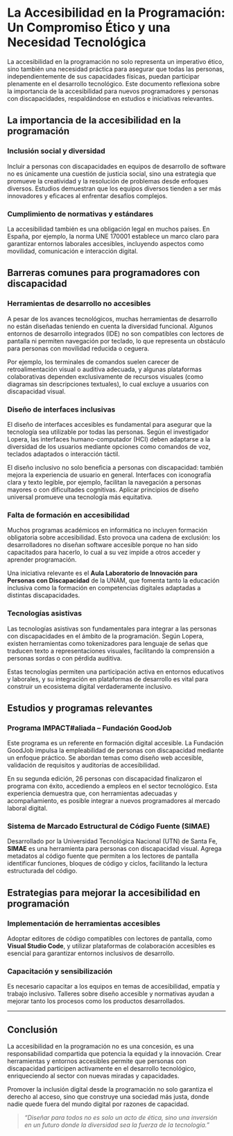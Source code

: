 # La Accesibilidad en la Programación: Un Compromiso Ético y una Necesidad Tecnológica

La accesibilidad en la programación no solo representa un imperativo ético, sino también una necesidad práctica para asegurar que todas las personas, independientemente de sus capacidades físicas, puedan participar plenamente en el desarrollo tecnológico. Este documento reflexiona sobre la importancia de la accesibilidad para nuevos programadores y personas con discapacidades, respaldándose en estudios e iniciativas relevantes.

## La importancia de la accesibilidad en la programación

### Inclusión social y diversidad

Incluir a personas con discapacidades en equipos de desarrollo de software no es únicamente una cuestión de justicia social, sino una estrategia que promueve la creatividad y la resolución de problemas desde enfoques diversos. Estudios demuestran que los equipos diversos tienden a ser más innovadores y eficaces al enfrentar desafíos complejos.

### Cumplimiento de normativas y estándares

La accesibilidad también es una obligación legal en muchos países. En España, por ejemplo, la norma UNE 170001 establece un marco claro para garantizar entornos laborales accesibles, incluyendo aspectos como movilidad, comunicación e interacción digital.

## Barreras comunes para programadores con discapacidad

### Herramientas de desarrollo no accesibles

A pesar de los avances tecnológicos, muchas herramientas de desarrollo no están diseñadas teniendo en cuenta la diversidad funcional. Algunos entornos de desarrollo integrados (IDE) no son compatibles con lectores de pantalla ni permiten navegación por teclado, lo que representa un obstáculo para personas con movilidad reducida o ceguera.

Por ejemplo, los terminales de comandos suelen carecer de retroalimentación visual o auditiva adecuada, y algunas plataformas colaborativas dependen exclusivamente de recursos visuales (como diagramas sin descripciones textuales), lo cual excluye a usuarios con discapacidad visual.

### Diseño de interfaces inclusivas

El diseño de interfaces accesibles es fundamental para asegurar que la tecnología sea utilizable por todas las personas. Según el investigador Lopera, las interfaces humano-computador (HCI) deben adaptarse a la diversidad de los usuarios mediante opciones como comandos de voz, teclados adaptados o interacción táctil.

El diseño inclusivo no solo beneficia a personas con discapacidad: también mejora la experiencia de usuario en general. Interfaces con iconografía clara y texto legible, por ejemplo, facilitan la navegación a personas mayores o con dificultades cognitivas. Aplicar principios de diseño universal promueve una tecnología más equitativa.

### Falta de formación en accesibilidad

Muchos programas académicos en informática no incluyen formación obligatoria sobre accesibilidad. Esto provoca una cadena de exclusión: los desarrolladores no diseñan software accesible porque no han sido capacitados para hacerlo, lo cual a su vez impide a otros acceder y aprender programación.

Una iniciativa relevante es el **Aula Laboratorio de Innovación para Personas con Discapacidad** de la UNAM, que fomenta tanto la educación inclusiva como la formación en competencias digitales adaptadas a distintas discapacidades.

### Tecnologías asistivas

Las tecnologías asistivas son fundamentales para integrar a las personas con discapacidades en el ámbito de la programación. Según Lopera, existen herramientas como tokenizadores para lenguaje de señas que traducen texto a representaciones visuales, facilitando la comprensión a personas sordas o con pérdida auditiva.

Estas tecnologías permiten una participación activa en entornos educativos y laborales, y su integración en plataformas de desarrollo es vital para construir un ecosistema digital verdaderamente inclusivo.

## Estudios y programas relevantes

### Programa IMPACT#aliada – Fundación GoodJob

Este programa es un referente en formación digital accesible. La Fundación GoodJob impulsa la empleabilidad de personas con discapacidad mediante un enfoque práctico. Se abordan temas como diseño web accesible, validación de requisitos y auditorías de accesibilidad.

En su segunda edición, 26 personas con discapacidad finalizaron el programa con éxito, accediendo a empleos en el sector tecnológico. Esta experiencia demuestra que, con herramientas adecuadas y acompañamiento, es posible integrar a nuevos programadores al mercado laboral digital.

### Sistema de Marcado Estructural de Código Fuente (SIMAE)

Desarrollado por la Universidad Tecnológica Nacional (UTN) de Santa Fe, **SIMAE** es una herramienta para personas con discapacidad visual. Agrega metadatos al código fuente que permiten a los lectores de pantalla identificar funciones, bloques de código y ciclos, facilitando la lectura estructurada del código.

## Estrategias para mejorar la accesibilidad en programación

### Implementación de herramientas accesibles

Adoptar editores de código compatibles con lectores de pantalla, como **Visual Studio Code**, y utilizar plataformas de colaboración accesibles es esencial para garantizar entornos inclusivos de desarrollo.

### Capacitación y sensibilización

Es necesario capacitar a los equipos en temas de accesibilidad, empatía y trabajo inclusivo. Talleres sobre diseño accesible y normativas ayudan a mejorar tanto los procesos como los productos desarrollados.

---

## Conclusión

La accesibilidad en la programación no es una concesión, es una responsabilidad compartida que potencia la equidad y la innovación. Crear herramientas y entornos accesibles permite que personas con discapacidad participen activamente en el desarrollo tecnológico, enriqueciendo al sector con nuevas miradas y capacidades.

Promover la inclusión digital desde la programación no solo garantiza el derecho al acceso, sino que construye una sociedad más justa, donde nadie quede fuera del mundo digital por razones de capacidad.

> _“Diseñar para todos no es solo un acto de ética, sino una inversión en un futuro donde la diversidad sea la fuerza de la tecnología.”_
